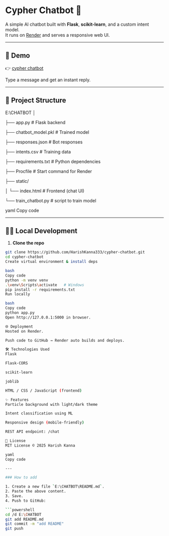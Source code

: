 # Cypher Chatbot 🤖

A simple AI chatbot built with **Flask**, **scikit-learn**, and a custom intent model.  
It runs on [Render](https://render.com) and serves a responsive web UI.

---

## 🚀 Demo

👉 [cypher chatbot](https://cypher-chatbot.onrender.com)

Type a message and get an instant reply.

---

## 📁 Project Structure

E:\CHATBOT
│

├── app.py # Flask backend

├── chatbot_model.pkl # Trained model

├── responses.json # Bot responses

├── intents.csv # Training data 

├── requirements.txt # Python dependencies

├── Procfile # Start command for Render

├── static/

│ └── index.html # Frontend (chat UI)

└── train_chatbot.py #  script to train model

yaml
Copy code

---

## 🧑‍💻 Local Development

1. **Clone the repo**

```bash
git clone https://github.com/HarishKanna333/cypher-chatbot.git
cd cypher-chatbot
Create virtual environment & install deps

bash
Copy code
python -m venv venv
.\venv\Scripts\activate   # Windows
pip install -r requirements.txt
Run locally

bash
Copy code
python app.py
Open http://127.0.0.1:5000 in browser.

🌐 Deployment
Hosted on Render.

Push code to GitHub → Render auto builds and deploys.

🛠️ Technologies Used
Flask

Flask-CORS

scikit-learn

joblib

HTML / CSS / JavaScript (frontend)

✨ Features
Particle background with light/dark theme

Intent classification using ML

Responsive design (mobile-friendly)

REST API endpoint: /chat

📄 License
MIT License © 2025 Harish Kanna

yaml
Copy code

---

### How to add

1. Create a new file `E:\CHATBOT\README.md`.
2. Paste the above content.
3. Save.
4. Push to GitHub:

```powershell
cd /d E:\CHATBOT
git add README.md
git commit -m "add README"
git push
